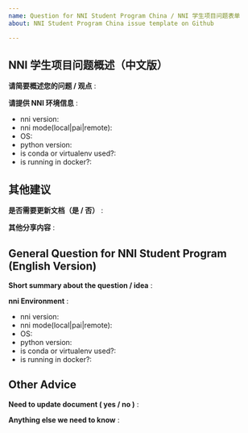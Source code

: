 ```yaml
---
name: Question for NNI Student Program China / NNI 学生项目问题表单
about: NNI Student Program China issue template on Github

---
```

<!-- Here is an issue template for NNI student program China. You are encouraged to raise concerns about any issue and share your ideas of NNI or our student program. Both Chinese and English are acceptable.
 
If it is a general question / idea of NNI, you could just make a short summary.
 
If it is a operational issue, please fill operational issue template and provide as many details as possible. Not doing so may result in your bug not being addressed in a timely manner. Thanks!-->
 
## NNI 学生项目问题概述（中文版）

**请简要概述您的问题 / 观点** :


**请提供 NNI 环境信息** :

- nni version:
- nni mode(local|pai|remote):
- OS:
- python version:
- is conda or virtualenv used?: 
- is running in docker?:


## 其他建议

**是否需要更新文档（是 / 否）** :

**其他分享内容** :

## General Question for NNI Student Program (English Version)

**Short summary about the question / idea** :

**nni Environment** :

- nni version:
- nni mode(local|pai|remote):
- OS:
- python version:
- is conda or virtualenv used?: 
- is running in docker?:


## Other Advice

**Need to update document ( yes / no )** :

**Anything else we need to know** :

